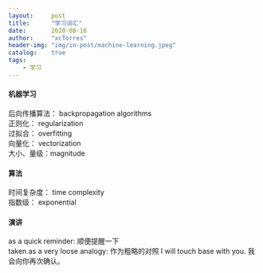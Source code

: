 ```yaml
---
layout:     post
title:      "学习词汇"
date:       2020-08-16
author:     "xcTorres"
header-img: "img/in-post/machine-learning.jpeg"
catalog:    true
tags:
    - 学习
---  
```

#### 机器学习  
后向传播算法： backpropagation algorithms  
正则化：  regularization  
过拟合：  overfitting  
向量化：  vectorization  
大小、量级：magnitude 

#### 算法
时间复杂度： time complexity  
指数级： exponential

#### 演讲  
as a quick reminder: 顺便提醒一下  
taken as a very loose analogy: 作为粗略的对照
I will touch base with you. 我会向你再次确认。


